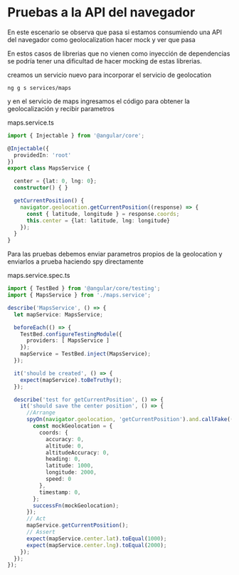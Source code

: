 # Pruebas a la API del navegador
En este escenario se observa que pasa si estamos consumiendo una API  del navegador como geolocalization hacer mock y ver que pasa

En estos casos de librerias que no vienen como inyección de dependencias se podría tener una dificultad de hacer mocking de estas librerias.

creamos un servicio nuevo para incorporar el servicio de geolocation

```
ng g s services/maps
```

y en el servicio de maps ingresamos el código para obtener la geolocalización y recibir parametros

maps.service.ts
```ts
import { Injectable } from '@angular/core';

@Injectable({
  providedIn: 'root'
})
export class MapsService {

  center = {lat: 0, lng: 0};
  constructor() { }

  getCurrentPosition() {
    navigator.geolocation.getCurrentPosition((response) => {
      const { latitude, longitude } = response.coords;
      this.center = {lat: latitude, lng: longitude}
    });
  }
}
```

Para las pruebas debemos enviar parametros propios de la geolocation y enviarlos a prueba haciendo spy directamente

maps.service.spec.ts
```ts
import { TestBed } from '@angular/core/testing';
import { MapsService } from './maps.service';

describe('MapsService', () => {
  let mapService: MapsService;

  beforeEach(() => {
    TestBed.configureTestingModule({
      providers: [ MapsService ]
    });
    mapService = TestBed.inject(MapsService);
  });

  it('should be created', () => {
    expect(mapService).toBeTruthy();
  });

  describe('test for getCurrentPosition', () => {
    it('should save the center position', () => {
      //Arrange
      spyOn(navigator.geolocation, 'getCurrentPosition').and.callFake((successFn) => {
        const mockGeolocation = {
          coords: {
            accuracy: 0,
            altitude: 0,
            altitudeAccuracy: 0,
            heading: 0,
            latitude: 1000,
            longitude: 2000,
            speed: 0
          },
          timestamp: 0,
        };
        successFn(mockGeolocation);
      });
      // Act
      mapService.getCurrentPosition();
      // Assert
      expect(mapService.center.lat).toEqual(1000);
      expect(mapService.center.lng).toEqual(2000);
    });
  });
});
```